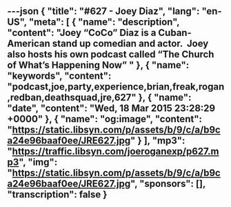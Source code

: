 ---json
{
  "title": "#627 - Joey Diaz",
  "lang": "en-US",
  "meta": [
    {
      "name": "description",
      "content": "Joey “CoCo” Diaz is a Cuban-American stand up comedian and actor.  Joey also hosts his own podcast called “The Church of What’s Happening Now” "
    },
    {
      "name": "keywords",
      "content": "podcast,joe,party,experience,brian,freak,rogan,redban,deathsquad,jre,627"
    },
    {
      "name": "date",
      "content": "Wed, 18 Mar 2015 23:28:29 +0000"
    },
    {
      "name": "og:image",
      "content": "https://static.libsyn.com/p/assets/b/9/c/a/b9ca24e96baaf0ee/JRE627.jpg"
    }
  ],
  "mp3": "https://traffic.libsyn.com/joeroganexp/p627.mp3",
  "img": "https://static.libsyn.com/p/assets/b/9/c/a/b9ca24e96baaf0ee/JRE627.jpg",
  "sponsors": [],
  "transcription": false
}
---
<episode-header />

<timemark seconds="0" />

<transcribe-call-to-action />

<episode-footer />